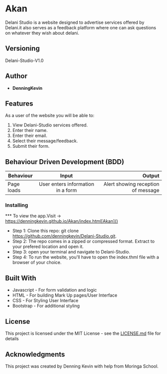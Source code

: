 # Akan


  Delani Studio is a website designed to advertise services offered by Delani.it also serves as a feedback platform where one can ask questions on whatever they wish about delani.

## Versioning

 Delani-Studio-V1.0 

## Author

* **DenningKevin**

## Features


As a user of the website you will be able to:

1. View Delani-Studio services offered. 
2. Enter their name.
3. Enter their email.
4. Select their message/feedback.
5. Submit their form.


## Behaviour Driven Development (BDD)
|Behaviour 	           |    Input 	                 |       Output          |
|----------------------------------------------|:-----------------------------------:|-----------------------------:|       
|Page loads	                           |   User enters information in a form                            |       Alert showing reception of message  |                        |


### Installing

*** To view the app.Visit -> https://denningkevin.github.io/Akan/index.html[Akan]()
* Step 1:
Clone this repo: git clone https://github.com/denningkevin/Delani-Studio.git.
* Step 2:
The repo comes in a zipped or compressed format. Extract to your prefered location and open it.
* Step 3:
open your terminal and navigate to Delani-Studio.
* Step 4:
To run the website, you'll have to open the index.thml file with a browser of your choice.
    
    
## Built With

* Javascript - For form validation and logic
* HTML - For building Mark Up pages/User Interface
* CSS - For Styling User Interface
* Bootstrap - For additional styling


## License

This project is licensed under the MIT License - see the [LICENSE.md](LICENSE.md) file for details

## Acknowledgments
This project was created by Denning Kevin with help from Moringa School.